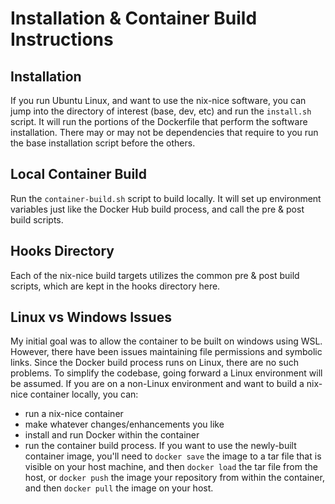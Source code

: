 # Installation & Container Build Instructions

## Installation
If you run Ubuntu Linux, and want to use the nix-nice software, you can jump
into the directory of interest (base, dev, etc) and run the `install.sh` script.
It will run the portions of the Dockerfile that perform the software
installation.  There may or may not be dependencies that require to you run the
base installation script before the others.

## Local Container Build
Run the `container-build.sh` script to build locally.  It will set up
environment variables just like the Docker Hub build process, and call the pre &
post build scripts.

## Hooks Directory
Each of the nix-nice build targets utilizes the common pre & post build scripts,
which are kept in the hooks directory here.

## Linux vs Windows Issues
My initial goal was to allow the container to be built on windows using WSL.
However, there have been issues maintaining file permissions and symbolic links.
Since the Docker build process runs on Linux, there are no such problems.  To
simplify the codebase, going forward a Linux environment will be assumed.  If
you are on a non-Linux environment and want to build a nix-nice container
locally, you can:
- run a nix-nice container
- make whatever changes/enhancements you like
- install and run Docker within the container
- run the container build process.  If you want to use the newly-built container
  image, you'll need to `docker save` the image to a tar file that is visible on
  your host machine, and then `docker load` the tar file from the host, or
  `docker push` the image your repository from within the container, and then
  `docker pull` the image on your host.
